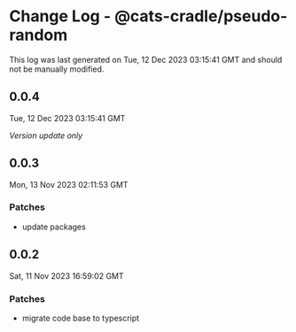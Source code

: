 # Change Log - @cats-cradle/pseudo-random

This log was last generated on Tue, 12 Dec 2023 03:15:41 GMT and should not be manually modified.

## 0.0.4
Tue, 12 Dec 2023 03:15:41 GMT

_Version update only_

## 0.0.3
Mon, 13 Nov 2023 02:11:53 GMT

### Patches

- update packages

## 0.0.2
Sat, 11 Nov 2023 16:59:02 GMT

### Patches

- migrate code base to typescript

